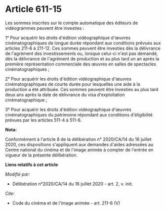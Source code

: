 # Article 611-15

Les sommes inscrites sur le compte automatique des éditeurs de vidéogrammes peuvent être investies :

1° Pour acquérir les droits d'édition vidéographique d'œuvres cinématographiques de longue durée répondant aux conditions
prévues aux articles 211-6 à 211-12. Ces sommes peuvent être investies dès la délivrance de l'agrément des investissements
ou, lorsque celui-ci n'est pas demandé, dès la délivrance de l'agrément de production et au plus tard un an après la première
représentation commerciale des œuvres en salles de spectacles cinématographiques ;

2° Pour acquérir les droits d'édition vidéographique d'œuvres cinématographiques de courte durée pour lesquelles une aide à
la production a été attribuée. Ces sommes peuvent être investies au plus tard deux ans après la date de délivrance du visa
d'exploitation cinématographique ;

3° Pour acquérir les droits d'édition vidéographique d'œuvres cinématographiques du patrimoine répondant aux conditions
d'éligibilité prévues par les articles 511-4 à 511-6.

**Nota:**

Conformément à l'article 8 de la délibération n° 2020/CA/14 du 16 juillet 2020, ces dispositions s'appliquent aux demandes
d'aides adressées au Centre national du cinéma et de l'image animée à compter de l'entrée en vigueur de la présente
délibération.

**Liens relatifs à cet article**

_Modifié par_:

  - Délibération n°2020/CA/14 du 16 juillet 2020 - art. 2, v. init.

_Cite_:

  - Code du cinéma et de l'image animée - art. 211-6 (V)

